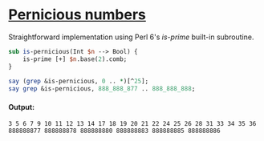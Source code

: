 [1]: http://rosettacode.org/wiki/Pernicious_numbers

# [Pernicious numbers][1]

Straightforward implementation using Perl 6's *is-prime* built-in subroutine.

```perl
sub is-pernicious(Int $n --> Bool) {
    is-prime [+] $n.base(2).comb;
}
 
say (grep &is-pernicious, 0 .. *)[^25];
say grep &is-pernicious, 888_888_877 .. 888_888_888;
```

#### Output:
```
3 5 6 7 9 10 11 12 13 14 17 18 19 20 21 22 24 25 26 28 31 33 34 35 36
888888877 888888878 888888880 888888883 888888885 888888886
```